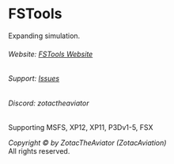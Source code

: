 # FSTools
Expanding simulation.

###### Website: [FSTools Website](http://fstoolsza.tk/)
###### Support: [Issues](https://github.com/ZotacAviation/FSTools/issues)
###### Discord: zotactheaviator

Supporting MSFS, XP12, XP11, P3Dv1-5, FSX

*Copyright © by ZotacTheAviator (ZotacAviation)*<br/>
All rights reserved.
